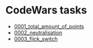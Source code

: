 # CodeWars tasks
- [0001_total_amount_of_points](https://www.codewars.com/kata/5bb904724c47249b10000131/javascript)
- [0002_neutralisation](https://www.codewars.com/kata/65128732b5aff40032a3d8f0/javascript)
- [0003_flick_switch](https://www.codewars.com/kata/64fbfe2618692c2018ebbddb)
